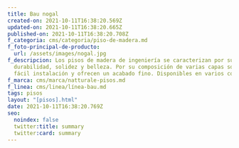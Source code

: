 ```yaml
---
title: Bau nogal
created-on: 2021-10-11T16:38:20.569Z
updated-on: 2021-10-11T16:38:20.665Z
published-on: 2021-10-11T16:38:20.708Z
f_categoria: cms/categoria/piso-de-madera.md
f_foto-principal-de-producto:
  url: /assets/images/nogal.jpg
f_descripcion: Los pisos de madera de ingeniería se caracterizan por su
  durabilidad, solidez y belleza. Por su composición de varias capas son de
  fácil instalación y ofrecen un acabado fino. Disponibles en varios colores.
f_marca: cms/marca/natturale-pisos.md
f_linea: cms/linea/línea-bau.md
tags: pisos
layout: "[pisos].html"
date: 2021-10-11T16:38:20.769Z
seo:
  noindex: false
  twitter:title: summary
  twitter:card: summary
---
```

